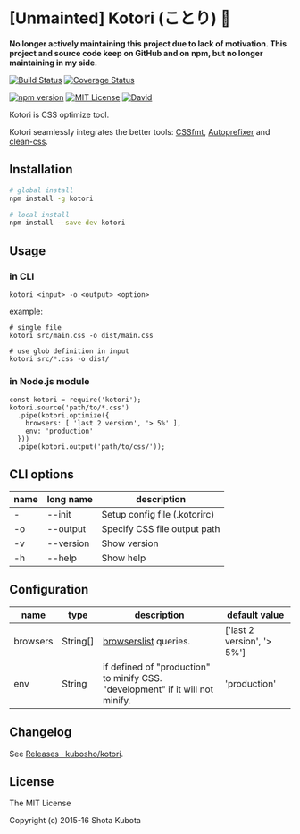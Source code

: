 # [Unmainted] Kotori (ことり) :baby_chick:

**No longer actively maintaining this project due to lack of motivation. This project and source code keep on GitHub and on npm, but no longer maintaining in my side.**

[![Build Status](http://img.shields.io/travis/kubosho/kotori.svg)](https://travis-ci.org/kubosho/kotori)
[![Coverage Status](https://coveralls.io/repos/kubosho/kotori/badge.svg?branch=master&service=github)](https://coveralls.io/github/kubosho/kotori?branch=master)

[![npm version](https://img.shields.io/npm/v/kotori.svg)](https://www.npmjs.com/package/kotori)
[![MIT License](http://img.shields.io/badge/license-MIT-green.svg)](https://github.com/kubosho/kotori/blob/master/LICENSE)
[![David](https://david-dm.org/kubosho/kotori.svg)](https://david-dm.org/kubosho/kotori)

Kotori is CSS optimize tool.

Kotori seamlessly integrates the better tools: [CSSfmt](https://github.com/morishitter/cssfmt), [Autoprefixer](https://github.com/postcss/autoprefixer) and [clean-css](https://github.com/jakubpawlowicz/clean-css).

## Installation

```bash
# global install
npm install -g kotori

# local install
npm install --save-dev kotori
```

## Usage

### in CLI

```
kotori <input> -o <output> <option>
```

example:

```
# single file
kotori src/main.css -o dist/main.css

# use glob definition in input
kotori src/*.css -o dist/
```

### in Node.js module

```
const kotori = require('kotori');
kotori.source('path/to/*.css')
  .pipe(kotori.optimize({
    browsers: [ 'last 2 version', '> 5%' ],
    env: 'production'
  }))
  .pipe(kotori.output('path/to/css/'));
```

## CLI options

| name | long name | description |
| --- | --- | --- |
| - | --init | Setup config file (.kotorirc) |
| -o | --output | Specify CSS file output path |
| -v | --version | Show version |
| -h | --help | Show help |

## Configuration

| name | type | description | default value |
| --- | --- | --- | --- |
| browsers | String[] | [browserslist](https://github.com/ai/browserslist) queries. | ['last 2 version', '> 5%'] |
| env | String | if defined of "production" to minify CSS. "development" if it will not minify. | 'production' |

## Changelog

See [Releases · kubosho/kotori](https://github.com/kubosho/kotori/releases).

## License

The MIT License

Copyright (c) 2015-16 Shota Kubota
